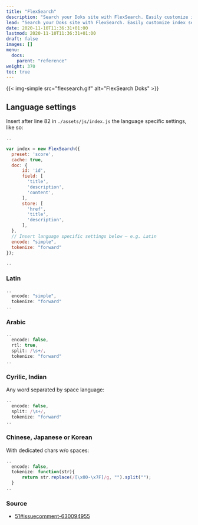 ```yaml
---
title: "FlexSearch"
description: "Search your Doks site with FlexSearch. Easily customize index settings and search options to your liking."
lead: "Search your Doks site with FlexSearch. Easily customize index settings and search options to your liking."
date: 2020-11-10T11:36:31+01:00
lastmod: 2020-11-10T11:36:31+01:00
draft: false
images: []
menu:
  docs:
    parent: "reference"
weight: 370
toc: true
---
```


{{< img-simple src="flexsearch.gif" alt="FlexSearch Doks" >}}

## Language settings

Insert after line 82 in `./assets/js/index.js` the language specific settings, like so:

```js
..

var index = new FlexSearch({
  preset: 'score',
  cache: true,
  doc: {
      id: 'id',
      field: [
        'title',
        'description',
        'content',
      ],
      store: [
        'href',
        'title',
        'description',
      ],
  },
  // Insert language specific settings below — e.g. Latin
  encode: "simple",
  tokenize: "forward"
});

..
```

### Latin

```js
..
  encode: "simple",
  tokenize: "forward"
..
```

### Arabic

```js
..
  encode: false,
  rtl: true,
  split: /\s+/,
  tokenize: "forward"
..
```

### Cyrilic, Indian

Any word separated by space language:

```js
..
  encode: false,
  split: /\s+/,
  tokenize: "forward"
..
```

### Chinese, Japanese or Korean

With dedicated chars w/o spaces:

```js
..
  encode: false,
  tokenize: function(str){
      return str.replace(/[\x00-\x7F]/g, "").split("");
  }
..
```

### Source

- [51#issuecomment-630094955](https://github.com/nextapps-de/flexsearch/issues/51#issuecomment-630094955)
